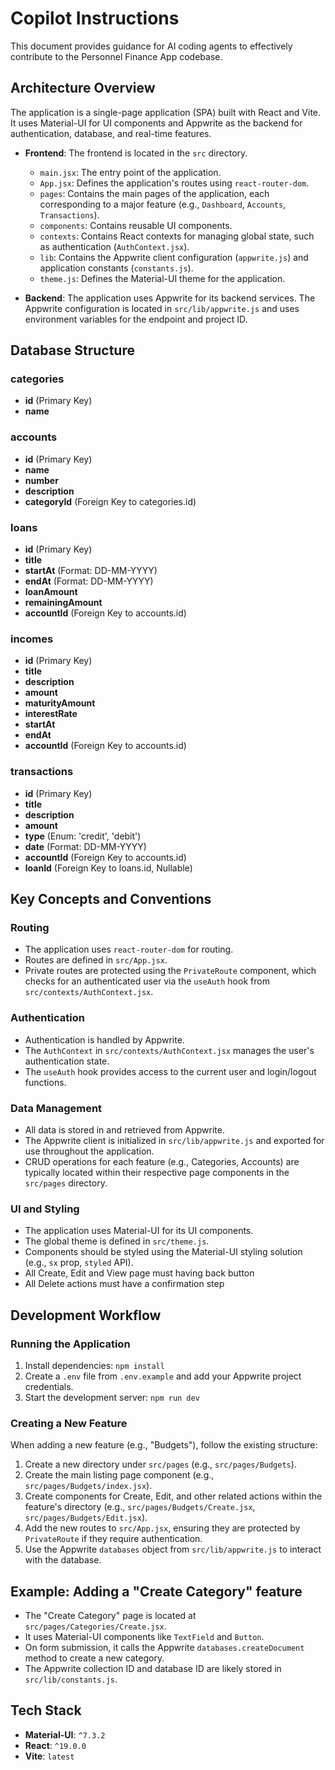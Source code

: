 # Copilot Instructions

This document provides guidance for AI coding agents to effectively contribute to the Personnel Finance App codebase.

## Architecture Overview

The application is a single-page application (SPA) built with React and Vite. It uses Material-UI for UI components and Appwrite as the backend for authentication, database, and real-time features.

- **Frontend**: The frontend is located in the `src` directory.

  - `main.jsx`: The entry point of the application.
  - `App.jsx`: Defines the application's routes using `react-router-dom`.
  - `pages`: Contains the main pages of the application, each corresponding to a major feature (e.g., `Dashboard`, `Accounts`, `Transactions`).
  - `components`: Contains reusable UI components.
  - `contexts`: Contains React contexts for managing global state, such as authentication (`AuthContext.jsx`).
  - `lib`: Contains the Appwrite client configuration (`appwrite.js`) and application constants (`constants.js`).
  - `theme.js`: Defines the Material-UI theme for the application.

- **Backend**: The application uses Appwrite for its backend services. The Appwrite configuration is located in `src/lib/appwrite.js` and uses environment variables for the endpoint and project ID.

## Database Structure

### categories

- **id** (Primary Key)
- **name**

### accounts

- **id** (Primary Key)
- **name**
- **number**
- **description**
- **categoryId** (Foreign Key to categories.id)

### loans

- **id** (Primary Key)
- **title**
- **startAt** (Format: DD-MM-YYYY)
- **endAt** (Format: DD-MM-YYYY)
- **loanAmount**
- **remainingAmount**
- **accountId** (Foreign Key to accounts.id)

### incomes

- **id** (Primary Key)
- **title**
- **description**
- **amount**
- **maturityAmount**
- **interestRate**
- **startAt**
- **endAt**
- **accountId** (Foreign Key to accounts.id)

### transactions

- **id** (Primary Key)
- **title**
- **description**
- **amount**
- **type** (Enum: 'credit', 'debit')
- **date** (Format: DD-MM-YYYY)
- **accountId** (Foreign Key to accounts.id)
- **loanId** (Foreign Key to loans.id, Nullable)

## Key Concepts and Conventions

### Routing

- The application uses `react-router-dom` for routing.
- Routes are defined in `src/App.jsx`.
- Private routes are protected using the `PrivateRoute` component, which checks for an authenticated user via the `useAuth` hook from `src/contexts/AuthContext.jsx`.

### Authentication

- Authentication is handled by Appwrite.
- The `AuthContext` in `src/contexts/AuthContext.jsx` manages the user's authentication state.
- The `useAuth` hook provides access to the current user and login/logout functions.

### Data Management

- All data is stored in and retrieved from Appwrite.
- The Appwrite client is initialized in `src/lib/appwrite.js` and exported for use throughout the application.
- CRUD operations for each feature (e.g., Categories, Accounts) are typically located within their respective page components in the `src/pages` directory.

### UI and Styling

- The application uses Material-UI for its UI components.
- The global theme is defined in `src/theme.js`.
- Components should be styled using the Material-UI styling solution (e.g., `sx` prop, `styled` API).
- All Create, Edit and View page must having back button
- All Delete actions must have a confirmation step

## Development Workflow

### Running the Application

1.  Install dependencies: `npm install`
2.  Create a `.env` file from `.env.example` and add your Appwrite project credentials.
3.  Start the development server: `npm run dev`

### Creating a New Feature

When adding a new feature (e.g., "Budgets"), follow the existing structure:

1.  Create a new directory under `src/pages` (e.g., `src/pages/Budgets`).
2.  Create the main listing page component (e.g., `src/pages/Budgets/index.jsx`).
3.  Create components for Create, Edit, and other related actions within the feature's directory (e.g., `src/pages/Budgets/Create.jsx`, `src/pages/Budgets/Edit.jsx`).
4.  Add the new routes to `src/App.jsx`, ensuring they are protected by `PrivateRoute` if they require authentication.
5.  Use the Appwrite `databases` object from `src/lib/appwrite.js` to interact with the database.

## Example: Adding a "Create Category" feature

- The "Create Category" page is located at `src/pages/Categories/Create.jsx`.
- It uses Material-UI components like `TextField` and `Button`.
- On form submission, it calls the Appwrite `databases.createDocument` method to create a new category.
- The Appwrite collection ID and database ID are likely stored in `src/lib/constants.js`.

## Tech Stack

- **Material-UI**: `^7.3.2`
- **React**: `^19.0.0`
- **Vite**: `latest`
